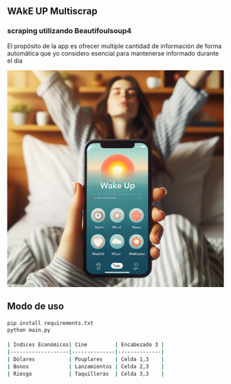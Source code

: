 ## WAkE UP Multiscrap

### scraping utilizando Beautifoulsoup4

El propósito de la app es ofrecer multiple cantidad de información de forma
automática que yo considero esencial para mantenerse informado durante el día

![Wake Up app](wakeup.jpg)

## Modo de uso


```bash
pip install requirements.txt
python main.py

| Indices Económicos| Cine         | Encabezado 3 |
|-------------------|--------------|--------------|
| Dólares           | Pouplares    | Celda 1,3    |
| Bonos             | Lanzamientos | Celda 2,3    |
| Riesgo            | Taquilleras  | Celda 3,3    |
